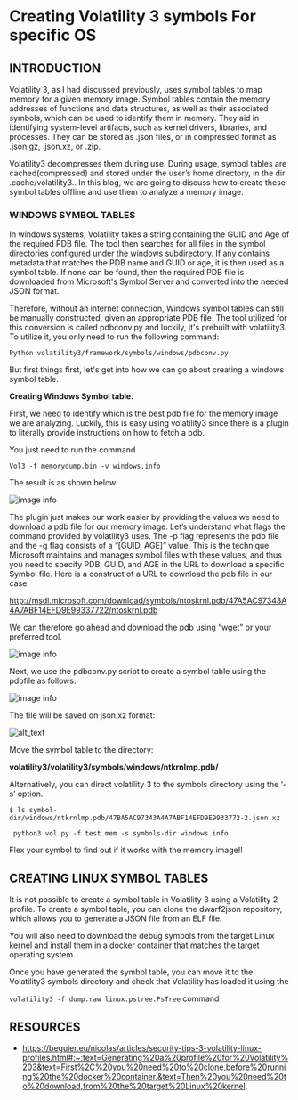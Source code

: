 # Creating Volatility 3 symbols For specific OS

## INTRODUCTION

Volatility 3, as I had discussed previously, uses symbol tables to map memory for a given memory image. Symbol tables contain the memory addresses of functions and data structures, as well as their associated symbols, which can be used to identify them in memory. They aid in identifying system-level artifacts, such as kernel drivers, libraries, and processes. They can be stored as .json files, or in compressed format as .json.gz, .json.xz, or .zip.

Volatility3 decompresses them during use. During usage, symbol tables are cached(compressed) and stored under the user’s home directory, in the dir .cache/volatility3.. In this blog, we are going to discuss how to create these symbol tables offline and use them to analyze a memory image.

### WINDOWS SYMBOL TABLES

In windows systems, Volatility takes a string containing the GUID and Age of the required PDB file. The tool then searches for all files in the symbol directories configured under the windows subdirectory. If any contains metadata that matches the PDB name and GUID or age, it is then used as a symbol table. If none can be found, then the required PDB file is downloaded from Microsoft's Symbol Server and converted into the needed JSON format.

Therefore, without an internet connection, Windows symbol tables can still be manually constructed, given an appropriate PDB file. The tool utilized for this conversion is called pdbconv.py and luckily, it's prebuilt with volatility3. To utilize it, you only need to run the following command:

```Python volatility3/framework/symbols/windows/pdbconv.py```

But first things first, let's get into how we can go about creating a windows symbol table.

**Creating Windows Symbol table.**

First, we need to identify which is the best pdb file for the memory image we are analyzing. Luckily, this is easy using volatility3 since there is a plugin to literally provide instructions on how to fetch a pdb.

You just need to run the command

```Vol3 -f memorydump.bin -v windows.info```

The result is as shown below:

![image info](/assets/images/favicon/PDB.png)

The plugin just makes our work easier by providing the values we need to download a pdb file for our memory image. Let’s understand what flags the command provided by volatility3 uses. The -p flag represents the pdb file and the -g flag consists of a “[GUID, AGE]” value. This is the technique Microsoft maintains and manages symbol files with these values, and thus you need to specify PDB, GUID, and AGE in the URL to download a specific Symbol file. Here is a construct of a URL to download the pdb file in our case:

http://msdl.microsoft.com/download/symbols/ntoskrnl.pdb/47A5AC97343A4A7ABF14EFD9E99337722/ntoskrnl.pdb

We can therefore go ahead and download the pdb using “wget” or your preferred tool.

 ![image info](/assets/images/favicon/pdb-download.png)

Next, we use the pdbconv.py script to create a symbol table using the pdbfile as follows:

![image info](/assets/images/favicon/tpi-layer.png)


The file will be saved on json.xz format:

![alt_text](/assets/images/favicon/symbol-file.png)

Move the symbol table to the directory:

**volatility3/volatility3/symbols/windows/ntkrnlmp.pdb/**

Alternatively, you can direct volatility 3 to the symbols directory using the ‘-s’ option.

```$ ls symbol-dir/windows/ntkrnlmp.pdb/47BA5AC97343A4A7ABF14EFD9E9933772-2.json.xz```

``` python3 vol.py -f test.mem -s symbols-dir windows.info```

Flex your symbol to find out if it works with the memory image!!

## CREATING LINUX SYMBOL TABLES

It is not possible to create a symbol table in Volatility 3 using a Volatility 2 profile. To create a symbol table, you can clone the dwarf2json repository, which allows you to generate a JSON file from an ELF file. 

You will also need to download the debug symbols from the target Linux kernel and install them in a docker container that matches the target operating system. 

Once you have generated the symbol table, you can move it to the Volatility3 symbols directory and check that Volatility has loaded it using the 

```volatility3 -f dump.raw linux.pstree.PsTree``` command

## RESOURCES

* https://beguier.eu/nicolas/articles/security-tips-3-volatility-linux-profiles.html#:~:text=Generating%20a%20profile%20for%20Volatility%203&text=First%2C%20you%20need%20to%20clone,before%20running%20the%20docker%20container.&text=Then%20you%20need%20to%20download,from%20the%20target%20Linux%20kernel.

